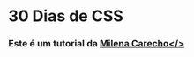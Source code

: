 # 30 Dias de CSS
### Este é um tutorial da <a href="https://github.com/MilenaCarecho">Milena Carecho</>

